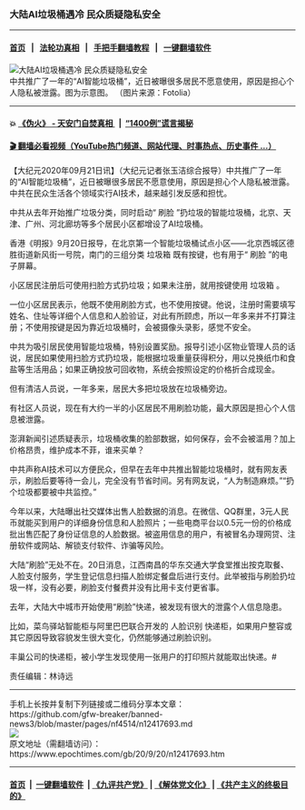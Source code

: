 ### 大陆AI垃圾桶遇冷 民众质疑隐私安全
------------------------

#### [首页](https://github.com/gfw-breaker/banned-news3/blob/master/README.md) &nbsp;&nbsp;|&nbsp;&nbsp; [法轮功真相](https://github.com/begood0513/basic/blob/master/README.md)  &nbsp;&nbsp;|&nbsp;&nbsp; [手把手翻墙教程](https://github.com/gfw-breaker/guides/wiki)  &nbsp;&nbsp;|&nbsp;&nbsp; [一键翻墙软件](https://github.com/gfw-breaker/nogfw/blob/master/README.md)  



<div><img alt="大陆AI垃圾桶遇冷 民众质疑隐私安全" class="attachment-djy_600_400 size-djy_600_400 wp-post-image" src="https://i.epochtimes.com/assets/uploads/2016/04/1209180934192382-545x400.jpg"/>
<div class="caption">
 中共推广了一年的“AI智能垃圾桶”，近日被曝很多居民不愿意使用，原因是担心个人隐私被泄露。图为示意图。
（图片来源：Fotolia）
</div></div><hr/>

#### 💥 [《伪火》 - 天安门自焚真相 ](http://158.247.195.190:10000/videos/blog/weihuo.html)&nbsp; |&nbsp; [“1400例”谎言揭秘  ](http://158.247.195.190:10000/videos/blog/jiexi1400.html)

#### [ 🎬  翻墙必看视频（YouTube热门频道、网站代理、时事热点、历史事件 ...）](https://github.com/gfw-breaker/links/blob/master/banned.md)

<div><p>
 【大纪元2020年09月21日讯】（大纪元记者张玉洁综合报导）中共推广了一年的“AI智能垃圾桶”，近日被曝很多居民不愿意使用，原因是担心个人隐私被泄露。中共在民众生活各个领域实行AI技术，越来越引发反感和担忧。
</p>
<p>
 中共从去年开始推广垃圾分类，同时启动“
 <ok href="https://www.epochtimes.com/gb/tag/%E5%88%B7%E8%84%B8.html">
  刷脸
 </ok>
 ”扔垃圾的智能垃圾桶，北京、天津、广州、河北廊坊等多个居民小区都增设了AI垃圾桶。
</p>
<p>
 香港《明报》9月20日报导，在北京第一个智能垃圾桶试点小区——北京西城区德胜街道新风街一号院，南门的三组分类
 <ok href="https://www.epochtimes.com/gb/tag/%E5%9E%83%E5%9C%BE%E7%AE%B1.html">
  垃圾箱
 </ok>
 既有按键，也有用于“
 <ok href="https://www.epochtimes.com/gb/tag/%E5%88%B7%E8%84%B8.html">
  刷脸
 </ok>
 ”的电子屏幕。
</p>
<p>
 小区居民注册后可使用扫脸方式扔垃圾；如果未注册，就用按键使用
 <ok href="https://www.epochtimes.com/gb/tag/%E5%9E%83%E5%9C%BE%E7%AE%B1.html">
  垃圾箱
 </ok>
 。
</p>
<p>
 一位小区居民表示，他既不使用刷脸方式，也不使用按键。他说，注册时需要填写姓名、住址等详细个人信息和人脸验证，对此有所顾虑，所以一年多来并不打算注册；不使用按键是因为靠近垃圾桶时，会被摄像头录影，感觉不安全。
</p>
<p>
 中共为吸引居民使用智能垃圾桶，特别设置奖励。报导引述小区物业管理人员的话说，居民如果使用扫脸方式扔垃圾，能根据垃圾重量获得积分，用以兑换纸巾和食盐等生活用品；如果正确投放可回收物，系统会按照设定的价格折合成现金。
</p>
<p>
 但有清洁人员说，一年多来，居民大多把垃圾放在垃圾桶旁边。
</p>
<p>
 有社区人员说，现在有大约一半的小区居民不用刷脸功能，最大原因是担心个人信息被泄露。
</p>
<p>
 澎湃新闻引述质疑表示，垃圾桶收集的脸部数据，如何保存，会不会被滥用？加上价格昂贵，维护成本不菲，谁来买单？
</p>
<p>
 中共声称AI技术可以方便民众，但早在去年中共推出智能垃圾桶时，就有网友表示，刷脸后要等待一会儿，完全没有节省时间。另有网友说，“人为制造麻烦。”“扔个垃圾都要被中共监控。”
</p>
<p>
 今年以来，大陆曝出社交媒体出售人脸数据的消息。在微信、QQ群里，3元人民币就能买到用户的详细身份信息和人脸照片；一些电商平台以0.5元一份的价格成批出售匹配了身份证信息的人脸数据。被盗用信息的用户，有被冒名办理网贷、注册软件或网站、解锁支付软件、诈骗等风险。
</p>
<p>
 大陆“刷脸”无处不在。20日消息，江西南昌的华东交通大学食堂推出按克取餐、人脸支付服务，学生登记信息扫描人脸绑定餐盘后进行支付。此举被指与刷脸扔垃圾一样，没有必要，刷脸支付餐费并没有比用卡支付更省事。
</p>
<p>
 去年，大陆大中城市开始使用“刷脸”快递，被发现有很大的泄露个人信息隐患。
</p>
<p>
 比如，菜鸟驿站智能柜与阿里巴巴联合开发的
 <ok href="https://www.epochtimes.com/gb/tag/%E4%BA%BA%E8%84%B8%E8%AF%86%E5%88%AB.html">
  人脸识别
 </ok>
 快递柜，如果用户整容或其它原因导致容貌发生很大变化，仍然能够通过刷脸识别。
</p>
<p>
 丰巢公司的快递柜，被小学生发现使用一张用户的打印照片就能取出快递。#
</p>
<p>
 责任编辑：林诗远
</p>
</div>
<hr/>
手机上长按并复制下列链接或二维码分享本文章：<br/>
https://github.com/gfw-breaker/banned-news3/blob/master/pages/nf4514/n12417693.md <br/>
<a href='https://github.com/gfw-breaker/banned-news3/blob/master/pages/nf4514/n12417693.md'><img src='https://github.com/gfw-breaker/banned-news3/blob/master/pages/nf4514/n12417693.md.png'/></a> <br/>
原文地址（需翻墙访问）：https://www.epochtimes.com/gb/20/9/20/n12417693.htm


------------------------
#### [首页](https://github.com/gfw-breaker/banned-news3/blob/master/README.md) &nbsp;|&nbsp; [一键翻墙软件](https://github.com/gfw-breaker/nogfw/blob/master/README.md) &nbsp;| [《九评共产党》](https://github.com/gfw-breaker/9ping.md/blob/master/README.md#九评之一评共产党是什么) | [《解体党文化》](https://github.com/gfw-breaker/jtdwh.md/blob/master/README.md) | [《共产主义的终极目的》](https://github.com/gfw-breaker/gczydzjmd.md/blob/master/README.md)


<img src='http://gfw-breaker.win/banned-news3/pages/nf4514/n12417693.md' width='0px' height='0px'/>